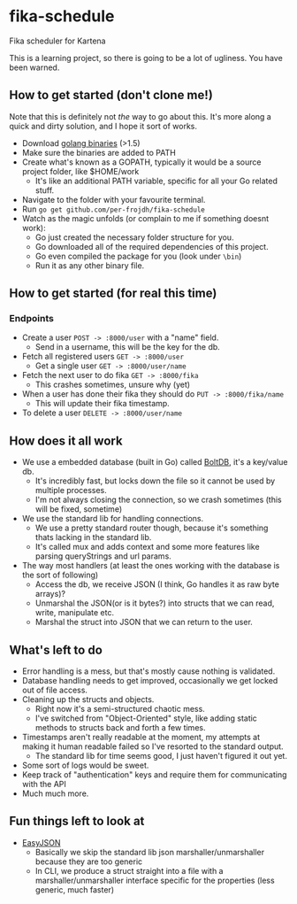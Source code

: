 # fika-schedule
Fika scheduler for Kartena

This is a learning project, so there is going to be a lot of ugliness. You have been warned.

## How to get started (don't clone me!)
Note that this is definitely not *the* way to go about this. It's more along a quick and dirty solution, and I hope it sort of works.

* Download [golang binaries](https://golang.org/dl/) (>1.5)
* Make sure the binaries are added to PATH
* Create what's known as a GOPATH, typically it would be a source project folder, like $HOME/work
    * It's like an additional PATH variable, specific for all your Go related stuff.
* Navigate to the folder with your favourite terminal.
* Run ```go get github.com/per-frojdh/fika-schedule```
* Watch as the magic unfolds (or complain to me if something doesnt work):
    * Go just created the necessary folder structure for you.
    * Go downloaded all of the required dependencies of this project.
    * Go even compiled the package for you (look under ```\bin```)
    * Run it as any other binary file.
    
## How to get started (for real this time)

### Endpoints
* Create a user ```POST -> :8000/user``` with a "name" field.
    * Send in a username, this will be the key for the db.
* Fetch all registered users ```GET -> :8000/user```
    * Get a single user ```GET -> :8000/user/name```
* Fetch the next user to do fika ```GET -> :8000/fika```
    * This crashes sometimes, unsure why (yet)
* When a user has done their fika they should do ```PUT -> :8000/fika/name```
    * This will update their fika timestamp.
* To delete a user ```DELETE -> :8000/user/name```

## How does it all work
* We use a embedded database (built in Go) called [BoltDB](https://github.com/boltdb/bolt), it's a key/value db.
    * It's incredibly fast, but locks down the file so it cannot be used by multiple processes.
    * I'm not always closing the connection, so we crash sometimes (this will be fixed, sometime)
* We use the standard lib for handling connections.
    * We use a pretty standard router though, because it's something thats lacking in the standard lib.
    * It's called mux and adds context and some more features like parsing queryStrings and url params.
* The way most handlers (at least the ones working with the database is the sort of following)
    * Access the db, we receive JSON (I think, Go handles it as raw byte arrays)?
    * Unmarshal the JSON(or is it bytes?) into structs that we can read, write, manipulate etc.
    * Marshal the struct into JSON that we can return to the user.

## What's left to do
* Error handling is a mess, but that's mostly cause nothing is validated.
* Database handling needs to get improved, occasionally we get locked out of file access.
* Cleaning up the structs and objects.
    * Right now it's a semi-structured chaotic mess.
    * I've switched from "Object-Oriented" style, like adding static methods to structs back and forth a few times.
* Timestamps aren't really readable at the moment, my attempts at making it human readable failed so I've resorted to the standard output.
    * The standard lib for time seems good, I just haven't figured it out yet.
* Some sort of logs would be sweet.
* Keep track of "authentication" keys and require them for communicating with the API
* Much much more.
    
## Fun things left to look at
* [EasyJSON](https://github.com/mailru/easyjson)
    * Basically we skip the standard lib json marshaller/unmarshaller because they are too generic
    * In CLI, we produce a struct straight into a file with a marshaller/unmarshaller interface specific for the properties (less generic, much faster)
    
